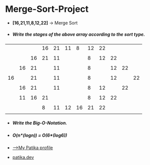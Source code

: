 # Merge-Sort-Project

- **[16,21,11,8,12,22]** -> Merge Sort
- ##### Write the stages of the above array according to the sort type.


|  |  |  |  |  |  |  |  |  |  |  |  |
|- |- |- |- |- |- |- |- |- |- |- |- |
|  |  |  |16|21|11|8 |12|22|  |  |  |
|  |  |  |  |  |  |  |  |  |  |  |  |
|  |  |16|21|11|  |  |8 |12|22|  |  |
|  |  |  |  |  |  |  |  |  |  |  |  |
|  |16|21|  |11|  |  |8 |  |12|22|  |
|  |  |  |  |  |  |  |  |  |  |  |  |
|16|  |21|  |11|  |  |8 |  |12|  |22|
|  |  |  |  |  |  |  |  |  |  |  |  |
|  |16|21|  |11|  |  |8 |12|  |22|  |
|  |  |  |  |  |  |  |  |  |  |  |  |
|  |11|16|21|  |  |  |8 |12|22|  |  |
|  |  |  |  |  |  |  |  |  |  |  |  |
|  |  |  |8 |11|12|16|21|22|  |  |  | 
|  |  |  |  |  |  |  |  |  |  |  |  |

- ##### Write the Big-O-Notation.
- ##### O(n*(logn)) = O(6*(log6)) 

- [-->My Patika profile](https://app.patika.dev/palf)
- [patika.dev](https://www.patika.dev/)
